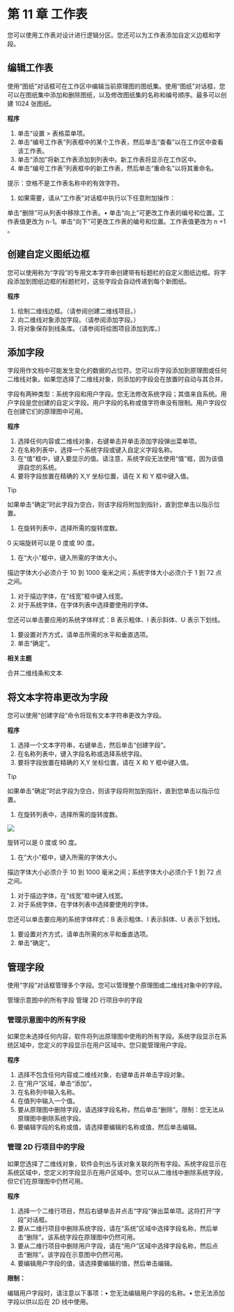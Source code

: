 # 第 11 章 工作表

您可以使用工作表对设计进行逻辑分区。您还可以为工作表添加自定义边框和字段。

## 编辑工作表

使用“图纸”对话框可在工作区中编辑当前原理图的图纸集。使用“图纸”对话框，您可以在图纸集中添加和删除图纸，以及修改图纸集的名称和编号顺序。最多可以创建 1024 张图纸。

**程序**

1. 单击“设置 \> 表格菜单项。
2. 单击“编号工作表”列表框中的某个工作表，然后单击“查看”以在工作区中查看该工作表。
3. 单击“添加”将新工作表添加到列表中。新工作表将显示在工作区中。
4. 单击“编号工作表”列表框中的新工作表，然后单击“重命名”以将其重命名。

提示：空格不是工作表名称中的有效字符。

1. 如果需要，请从“工作表”对话框中执行以下任意附加操作：

单击“删除”可从列表中移除工作表。• 单击“向上”可更改工作表的编号和位置。工作表值更改为 n-1。单击“向下”可更改工作表的编号和位置。工作表值更改为 n $+1$ 。

## 创建自定义图纸边框

您可以使用称为“字段”的专用文本字符串创建带有标题栏的自定义图纸边框。将字段添加到图纸边框的标题栏时，这些字段会自动传递到每个新图纸。

**程序**

1. 绘制二维线边框。（请参阅创建二维线项目。）
2. 向二维线对象添加字段。（请参阅添加字段。）
3. 将对象保存到线条库。（请参阅将绘图项目添加到库。）

## 添加字段

字段用作文档中可能发生变化的数据的占位符。您可以将字段添加到原理图或任何二维线对象。如果您选择了二维线对象，则添加的字段会在放置时自动与其合并。

字段有两种类型：系统字段和用户字段。您无法修改系统字段；其值来自系统。用户字段是您创建的自定义字段。用户字段的名称或值字符串没有限制。用户字段仅在创建它们的原理图中可用。

**程序**

1. 选择任何内容或二维线对象，右键单击并单击添加字段弹出菜单项。
2. 在名称列表中，选择一个系统字段或键入自定义字段名称。
3. 在“值”框中，键入要显示的值。请注意，系统字段无法使用“值”框，因为该值源自您的系统。
4. 要将字段放置在精确的 X,Y 坐标位置，请在 X 和 Y 框中键入值。

> [!TIP]
如果单击“确定”时此字段为空白，则该字段将附加到指针，直到您单击以指示位置。

1. 在旋转列表中，选择所需的旋转度数。

0 尖端旋转可以是 0 度或 90 度。

1. 在“大小”框中，键入所需的字体大小。

描边字体大小必须介于 10 到 1000 毫米之间；系统字体大小必须介于 1 到 72 点之间。

1. 对于描边字体，在“线宽”框中键入线宽。
2. 对于系统字体，在字体列表中选择要使用的字体。

您还可以单击要应用的系统字体样式：B 表示粗体、I 表示斜体、U 表示下划线。

1. 要设置对齐方式，请单击所需的水平和垂直选项。
2. 单击“确定”。

**相关主题**

合并二维线条和文本

## 将文本字符串更改为字段

您可以使用“创建字段”命令将现有文本字符串更改为字段。

**程序**

1. 选择一个文本字符串，右键单击，然后单击“创建字段”。
2. 在名称列表中，键入字段名称或选择系统字段。
3. 要将字段放置在精确的 X,Y 坐标位置，请在 X 和 Y 框中键入值。

> [!TIP]
如果单击“确定”时此字段为空白，则该字段将附加到指针，直到您单击以指示位置。

1. 在旋转列表中，选择所需的旋转度数。

![](/images/8c6f86758be207d59d5d25a3c3e4b059cb322ca8ad8eb47ad30421c48fac9b54.jpg)

旋转可以是 0 度或 90 度。

1. 在“大小”框中，键入所需的字体大小。

描边字体大小必须介于 10 到 1000 毫米之间；系统字体大小必须介于 1 到 72 点之间。

1. 对于描边字体，在“线宽”框中键入线宽。
2. 对于系统字体，在字体列表中选择要使用的字体。

您还可以单击要应用的系统字体样式：B 表示粗体、I 表示斜体、U 表示下划线。

1. 要设置对齐方式，请单击所需的水平和垂直选项。
2. 单击“确定”。

## 管理字段

使用“字段”对话框管理多个字段。您可以管理整个原理图或二维线对象中的字段。

管理示意图中的所有字段 管理 2D 行项目中的字段

### 管理示意图中的所有字段

如果您未选择任何内容，软件将列出原理图中使用的所有字段。系统字段显示在系统区域中，您定义的字段显示在用户区域中。您只能管理用户字段。

**程序**

1. 选择不包含任何内容或二维线对象，右键单击并单击字段对象。
2. 在“用户”区域，单击“添加”。
3. 在名称列中输入名称。
4. 在值列中输入一个值。
5. 要从原理图中删除字段，请选择字段名称，然后单击“删除”。限制：您无法从原理图中删除系统字段。
6. 要编辑字段的名称或值，请选择要编辑的名称或值，然后单击编辑。

### 管理 2D 行项目中的字段

如果您选择了二维线对象，软件会列出与该对象关联的所有字段。系统字段显示在系统区域中，您定义的字段显示在用户区域中。您可以从二维线中删除系统字段，但它们在原理图中仍然可用。

**程序**

1. 选择一个二维行项目，然后右键单击并点击“字段”弹出菜单项。这将打开“字段”对话框。
2. 要从二维行项目中删除系统字段，请在“系统”区域中选择字段名称，然后单击“删除”。该系统字段在原理图中仍然可用。
3. 要从二维行项目中删除用户字段，请在“用户”区域中选择字段名称，然后点击“删除”。该字段在示意图中仍然可用。
4. 要编辑用户字段的值，请选择要编辑的值，然后单击编辑。

**限制：**

编辑用户字段时，请注意以下事项：• 您无法编辑用户字段的名称。• 您无法添加字段以供以后在 2D 线中使用。


